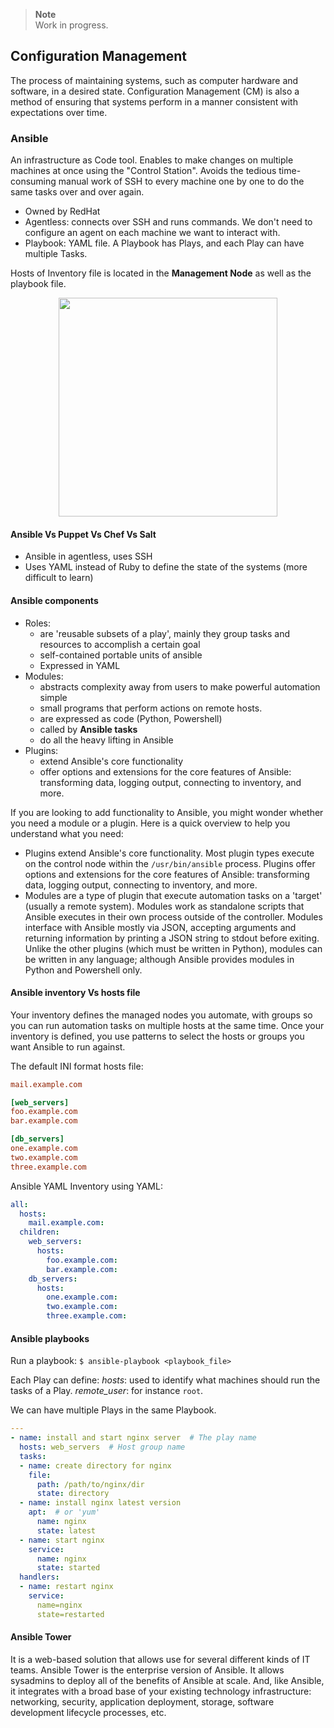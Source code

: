 > **Note**  
> Work in progress.

## Configuration Management
The process of maintaining systems, such as computer hardware and software, in a desired state. Configuration Management (CM) is also a method of ensuring that systems perform in a manner consistent with expectations over time.

### Ansible
An infrastructure as Code tool. Enables to make changes on multiple machines at once using the "Control Station". Avoids the tedious time-consuming manual work of SSH to every machine one by one to do the same tasks over and over again.

- Owned by RedHat
- Agentless: connects over SSH and runs commands. We don't need to configure an agent on each machine we want to interact with.
- Playbook: YAML file. A Playbook has Plays, and each Play can have multiple Tasks.

Hosts of Inventory file is located in the **Management Node** as well as the playbook file.

<p align="center">
  <img src="https://user-images.githubusercontent.com/47757441/220987896-ddf29e6a-08a9-4bb3-95b1-4fc0d96bfce1.png" width="350">
</p>

#### Ansible Vs Puppet Vs Chef Vs Salt
- Ansible in agentless, uses SSH
- Uses YAML instead of Ruby to define the state of the systems (more difficult to learn)

#### Ansible components
- Roles:
  - are 'reusable subsets of a play', mainly they group tasks and resources to accomplish a certain goal
  - self-contained portable units of ansible
  - Expressed in YAML
- Modules:
  - abstracts complexity away from users to make powerful automation simple
  - small programs that perform actions on remote hosts.
  - are expressed as code (Python, Powershell)
  - called by **Ansible tasks**
  - do all the heavy lifting in Ansible
- Plugins:
  - extend Ansible's core functionality
  - offer options and extensions for the core features of Ansible: transforming data, logging output, connecting to inventory, and more.

If you are looking to add functionality to Ansible, you might wonder whether you need a module or a plugin. Here is a quick overview to help you understand what you need:
- Plugins extend Ansible's core functionality. Most plugin types execute on the control node within the `/usr/bin/ansible` process. Plugins offer options and extensions for the core features of Ansible: transforming data, logging output, connecting to inventory, and more.
- Modules are a type of plugin that execute automation tasks on a 'target' (usually a remote system). Modules work as standalone scripts that Ansible executes in their own process outside of the controller. Modules interface with Ansible mostly via JSON, accepting arguments and returning information by printing a JSON string to stdout before exiting. Unlike the other plugins (which must be written in Python), modules can be written in any language; although Ansible provides modules in Python and Powershell only.

#### Ansible inventory Vs hosts file
Your inventory defines the managed nodes you automate, with groups so you can run automation tasks on multiple hosts at the same time. Once your inventory is defined, you use patterns to select the hosts or groups you want Ansible to run against.

The default INI format hosts file:
```ini
mail.example.com

[web_servers]
foo.example.com
bar.example.com

[db_servers]
one.example.com
two.example.com
three.example.com
```

Ansible YAML Inventory using YAML:
```yaml
all:
  hosts:
    mail.example.com:
  children:
    web_servers:
      hosts:
        foo.example.com:
        bar.example.com:
    db_servers:
      hosts:
        one.example.com:
        two.example.com:
        three.example.com:
```

#### Ansible playbooks
Run a playbook:
`$ ansible-playbook <playbook_file>`

Each Play can define:
_hosts_: used to identify what machines should run the tasks of a Play.
_remote_user_: for instance `root`.

We can have multiple Plays in the same Playbook.

```yaml
---
- name: install and start nginx server  # The play name
  hosts: web_servers  # Host group name
  tasks:
  - name: create directory for nginx
    file:
      path: /path/to/nginx/dir
      state: directory
  - name: install nginx latest version
    apt:  # or 'yum'
      name: nginx
      state: latest
  - name: start nginx
    service:
      name: nginx
      state: started
  handlers:
  - name: restart nginx
    service:
      name=nginx
      state=restarted
```

#### Ansible Tower
It is a web-based solution that allows use for several different kinds of IT teams. Ansible Tower is the enterprise version of Ansible. It allows sysadmins to deploy all of the benefits of Ansible at scale. And, like Ansible, it integrates with a broad base of your existing technology infrastructure: networking, security, application deployment, storage, software development lifecycle processes, etc.
